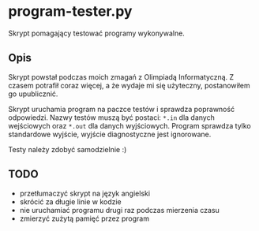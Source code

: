 # program-tester.py
Skrypt pomagający testować programy wykonywalne.

## Opis
Skrypt powstał podczas moich zmagań z Olimpiadą Informatyczną. Z czasem
potrafił coraz więcej, a że wydaje mi się użyteczny, postanowiłem go
upublicznić.

Skrypt uruchamia program na paczce testów i sprawdza poprawność odpowiedzi.
Nazwy testów muszą być postaci: `*.in` dla danych wejściowych oraz `*.out`
dla danych wyjściowych. Program sprawdza tylko standardowe wyjście,
wyjście diagnostyczne jest ignorowane.

Testy należy zdobyć samodzielnie :)

## TODO
* przetłumaczyć skrypt na język angielski
* skrócić za długie linie w kodzie
* nie uruchamiać programu drugi raz podczas mierzenia czasu
* zmierzyć zużytą pamięć przez program
